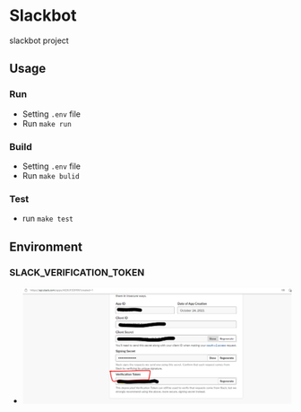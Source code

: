 # Slackbot

slackbot project


## Usage

### Run
- Setting `.env` file
- Run `make run`

### Build
- Setting `.env` file
- Run `make bulid`

### Test
- run `make test`

## Environment

### SLACK_VERIFICATION_TOKEN
- ![verification_token](docs/verification_token.png)